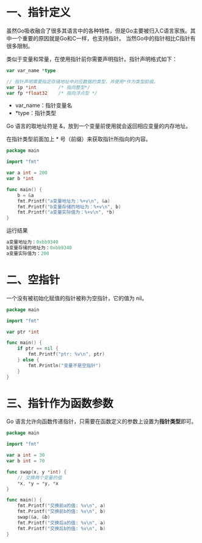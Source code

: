 # 一、指针定义

虽然Go吸收融合了很多其语言中的各种特性，但是Go主要被归入C语言家族。其中一个重要的原因就是Go和C一样，也支持指针。 当然Go中的指针相比C指针有很多限制。

类似于变量和常量，在使用指针前你需要声明指针。指针声明格式如下：

```go
var var_name *type

// 指针声明需要指定存储地址中对应数据的类型，并使用*作为类型前缀。
var ip *int        /* 指向整型*/
var fp *float32    /* 指向浮点型 */
```

- var_name：指针变量名
- *type：指针类型

Go 语言的取地址符是 &，放到一个变量前使用就会返回相应变量的内存地址。

在指针类型前面加上 * 号（前缀）来获取指针所指向的内容。

```go
package main

import "fmt"

var a int = 200
var b *int

func main() {
	b = &a
	fmt.Printf("a变量地址为：%+v\n", &a)
	fmt.Printf("b变量存储的地址为：%+v\n", b)
	fmt.Printf("a变量实际值为：%+v\n", *b)
}
```

运行结果

```go
a变量地址为：0xbb9340
b变量存储的地址为：0xbb9340
a变量实际值为：200
```

# 二、空指针

一个没有被初始化赋值的指针被称为空指针，它的值为 nil。

```go
package main

import "fmt"

var ptr *int

func main() {
	if ptr == nil {
		fmt.Printf("ptr: %v\n", ptr)
	} else {
		fmt.Println("变量不是空指针")
	}
}
```

# 三、指针作为函数参数

Go 语言允许向函数传递指针，只需要在函数定义的参数上设置为**指针类型**即可。

```go
package main

import "fmt"

var a int = 30
var b int = 70

func swap(x, y *int) {
	// 交换两个变量的值
	*x, *y = *y, *x
}

func main() {
	fmt.Printf("交换前a的值: %v\n", a)
	fmt.Printf("交换前b的值: %v\n", b)
	swap(&a, &b)
	fmt.Printf("交换后a的值: %v\n", a)
	fmt.Printf("交换后b的值: %v\n", b)
}
```

